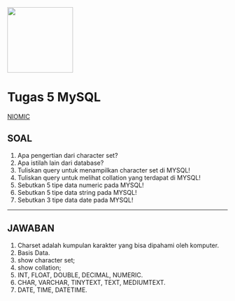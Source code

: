 <img src="https://asset-niomic.s3-ap-southeast-1.amazonaws.com/logo-niomic-black-.png" height="150" />

# Tugas 5 MySQL

[NIOMIC](https://niomic.id)


## SOAL

1. Apa pengertian dari character set?
2. Apa istilah lain dari database?
3. Tuliskan query untuk menampilkan character set di MYSQL!
4. Tuliskan query untuk melihat collation yang terdapat di MYSQL!
5. Sebutkan 5 tipe data numeric pada MYSQL!
6. Sebutkan 5 tipe data string pada MYSQL!
7. Sebutkan 3 tipe data date pada MYSQL!


----


## JAWABAN

1. Charset adalah kumpulan karakter yang bisa dipahami oleh komputer.
2. Basis Data.
3. show character set;
4. show collation;
5. INT, FLOAT, DOUBLE, DECIMAL, NUMERIC.
6. CHAR, VARCHAR, TINYTEXT, TEXT, MEDIUMTEXT.
7. DATE, TIME, DATETIME.